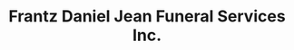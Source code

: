 ---
title: "Frantz Daniel Jean Funeral Services Inc."
url: /brooklyn/frantz-daniel-jean-funeral-services-inc/
shop: Bestattungen
---